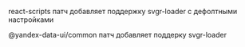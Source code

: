 react-scripts
патч добавляет поддержку svgr-loader с дефолтными настройками

@yandex-data-ui/common
патч добавляет поддерку svgr-loader
